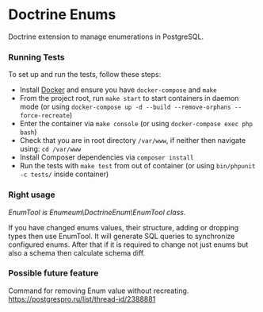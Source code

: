 # Doctrine Enums
Doctrine extension to manage enumerations in PostgreSQL.

### Running Tests

To set up and run the tests, follow these steps:

- Install [Docker](https://www.docker.com/) and ensure you have `docker-compose` and `make`
- From the project root, run `make start` to start containers in daemon mode (or using `docker-compose up -d --build --remove-orphans --force-recreate`)
- Enter the container via `make console` (or using `docker-compose exec php bash`)
- Check that you are in root directory `/var/www`, if neither then navigate using: `cd /var/www`
- Install Composer dependencies via `composer install`
- Run the tests with `make test` from out of container (or using `bin/phpunit -c tests/` inside container)

### Right usage

_EnumTool is Enumeum\DoctrineEnum\EnumTool class._

If you have changed enums values, their structure, adding or dropping types then use EnumTool. It will generate SQL queries to synchronize configured enums.
After that if it is required to change not just enums but also a schema then calculate schema diff.

### Possible future feature
Command for removing Enum value without recreating.
https://postgrespro.ru/list/thread-id/2388881
